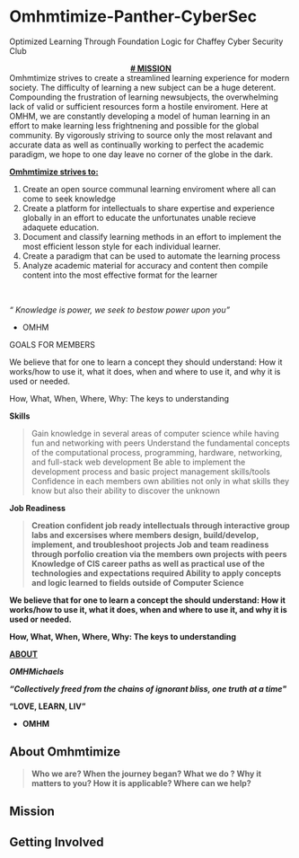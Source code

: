 # Omhmtimize-Panther-CyberSec
Optimized Learning Through Foundation Logic for Chaffey Cyber Security Club
<center><b><u># MISSION</b></u><br></center>
         Omhmtimize strives to create a streamlined learning experience for modern society. The difficulty of learning a new subject can be a huge deterent. Compounding the frustration of learning newsubjects, the overwhelming lack of valid or sufficient resources form a hostile enviroment. Here at OMHM, we are constantly developing a model of human learning in an effort to make learning less frightnening and possible for the global community. By vigorously striving to source only the most relavant and accurate data as well as continually working to perfect the academic paradigm, we hope to one day leave no corner of the globe in the dark. <br>

<b><u>Omhmtimize strives to:</b></u> 
<ol >
   <li> Create an open source communal learning enviroment where all can come to seek knowledge</li>
   <li> Create a platform for intellectuals to share expertise and experience globally in an effort to educate the unfortunates unable recieve adaquete education. </li>
   <li> Document and classify learning methods in an effort to implement the most efficient lesson style for each individual learner. </li>
   <li> Create a paradigm that can be used to automate the learning process 
   <li> Analyze academic material for accuracy and content then compile content into the most effective format for the learner</li>
   </ol><br>
   
           
<i>“ Knowledge is power, we seek to bestow power upon you”</i>
- OMHM
  
 
 GOALS FOR MEMBERS

We believe that for one to learn a concept they should understand: How it works/how to use it, what it does, when and where to use it, and why it is used or needed.

How, What, When, Where, Why: The keys to understanding 



<b>Skills</b>
   > Gain knowledge in several areas of computer science while having fun and networking with peers
   > Understand the fundamental concepts of the computational process, programming, hardware, networking, and full-stack web development
   > Be able to implement the development process and basic project management skills/tools
   > Confidence in each members own abilities not only in what skills they know but also their ability to discover the unknown
   
<b> Job Readiness<b>    
   > Creation confident job ready intellectuals through interactive group labs and excersises where members design, build/develop, implement, and troubleshoot projects 
   > Job and team readiness through porfolio creation via the members own projects with peers
   > Knowledge of CIS career paths as well as practical use of the technologies and expectations required 
   > Ability to apply concepts and logic learned to fields outside of Computer Science 
  
 We believe that for one to learn a concept the should understand: How it works/how to use it, what it does, when and where to use it, and why it is used or needed.

<b>How, What, When, Where, Why: The keys to understanding </b>

     
<!--     
<b><u> JOIN</b></u>
 <br>
   “ Join the community today. Web platform and social media coming soon. ”
  <br>
  > To join please send an email to:
  
  Michael Martin
  
  email: omhmichaels@gmail.com
            mmartin3461@panther.chaffey.edu
-->

<!-- TODO Pro Version

         
        #
#
#
#
#




### Welcome to the Club Outline Pro


## Topic

# Intro
  > Welcome To Panther Cyber Security
    - Introduction 
    - Why Optimize
      - Career Dev
      - Portfolio Building 
      - Career Confidence
    - Why not?
    
    

# Body    
   > Omhmtimize Mission
     - Purpose
     - Bigger Picture
     
 # Closing    
   > Getting Involved
     - Initiative
     - Contact Info
     - Coming Soon
     
-->
            
            
<b><u> ABOUT </b></u> 

 <b><i> OMHMichaels</b></i>
  
<i>“Collectively freed from the chains of ignorant bliss, one truth at a time"</i>

<b>“LOVE, LEARN, LIV”</b>
- OMHM

## About Omhmtimize

  > Who we are?
  > When the journey began?
  > What we do ?
  > Why it matters to you?
  > How it is applicable?
  > Where can we help?
  
## Mission


## Getting Involved
